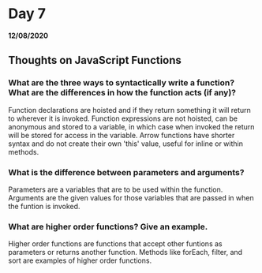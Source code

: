 # Day 7
__12/08/2020__

## Thoughts on JavaScript Functions

### What are the three ways to syntactically write a function? What are the differences in how the function acts (if any)?
Function declarations are hoisted and if they return something it will return to wherever it is invoked. Function expressions are not hoisted, can be anonymous and stored to a variable, in which case when invoked the return will be stored for access in the variable.
Arrow functions have shorter syntax and do not create their own 'this' value, useful for inline or within methods.

### What is the difference between parameters and arguments?
Parameters are a variables that are to be used within the function. Arguments are the given values for those variables that are passed in when the funtion is invoked.

### What are higher order functions? Give an example.
Higher order functions are functions that accept other funtions as parameters or returns another function. Methods like forEach, filter, and sort are examples of higher order functions.